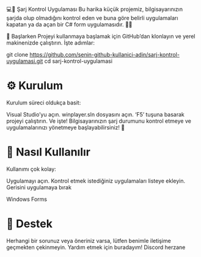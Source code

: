 💻🔋 Şarj Kontrol Uygulaması
Bu harika küçük projemiz, bilgisayarınızın şarjda olup olmadığını kontrol eden ve buna göre belirli uygulamaları kapatan ya da açan bir C# form uygulamasıdır. 🌟🔌

🎀 Başlarken
Projeyi kullanmaya başlamak için GitHub’dan klonlayın ve yerel makinenizde çalıştırın. İşte adımlar:

git clone https://github.com/senin-github-kullanici-adin/sarj-kontrol-uygulamasi.git
cd sarj-kontrol-uygulamasi

# ⚙️ Kurulum
Kurulum süreci oldukça basit:

Visual Studio’yu açın.
winplayer.sln dosyasını açın.
‘F5’ tuşuna basarak projeyi çalıştırın.
Ve işte! Bilgisayarınızın şarj durumunu kontrol etmeye ve uygulamalarınızı yönetmeye başlayabilirsiniz! 🎉

# 📝 Nasıl Kullanılır
Kullanımı çok kolay:

Uygulamayı açın.
Kontrol etmek istediğiniz uygulamaları listeye ekleyin.
Gerisini uygulamaya bırak

Windows Forms
# 🤝 Destek
Herhangi bir sorunuz veya öneriniz varsa, lütfen benimle iletişime geçmekten çekinmeyin. Yardım etmek için buradayım! Discord herzane
